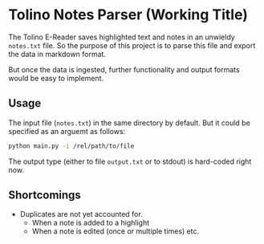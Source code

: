 # Tolino Notes Parser (Working Title)
The Tolino E-Reader saves highlighted text and notes in an unwieldy `notes.txt` file. So the purpose of this project is to parse this file and export the data
in markdown format.

But once the data is ingested, further functionality and output formats would be easy to implement.

## Usage

The input file (`notes.txt`) in the same directory by default. But it could be specified as an arguemt as follows:
``` bash
python main.py -i /rel/path/to/file
```
The output type (either to file `output.txt` or to stdout) is hard-coded right now.

## Shortcomings 

* Duplicates are not yet accounted for.
  * When a note is added to a highlight
  * When a note is edited (once or multiple times) etc.
  
